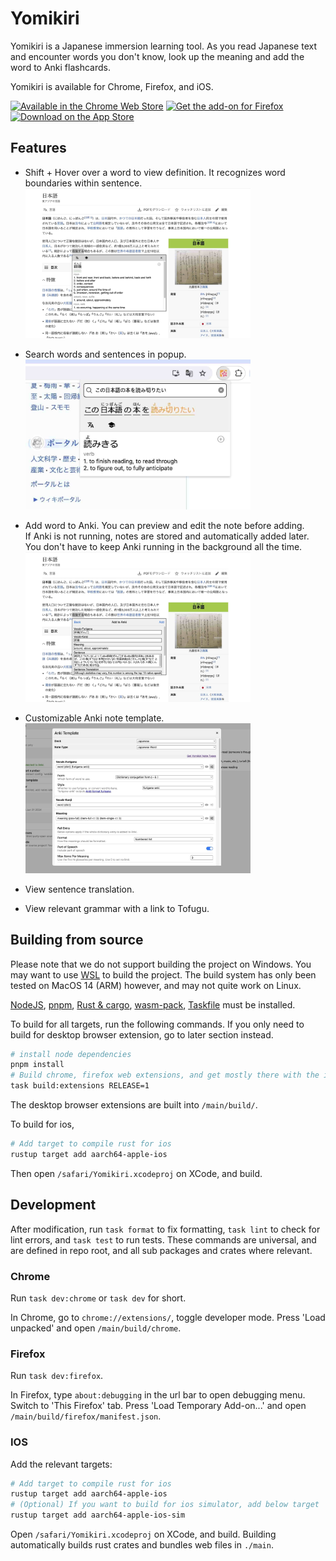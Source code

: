 # Yomikiri

Yomikiri is a Japanese immersion learning tool. As you read Japanese text and encounter words you don't know, look up the meaning and add the word to Anki flashcards.

Yomikiri is available for Chrome, Firefox, and iOS.

<div>
<a href="https://chromewebstore.google.com/detail/iecicegmfmljmefcaknlkaaniemghefc"><img alt="Available in the Chrome Web Store" src="https://i.imgur.com/Mw6ip7o.png" height="48"/></img></a>  
<a href="https://addons.mozilla.org/en-US/firefox/addon/yomikiri"><img alt="Get the add-on for Firefox" src="https://blog.mozilla.org/addons/files/2020/04/get-the-addon-fx-apr-2020.svg" height="48"></img></a>
<a href="https://apps.apple.com/us/app/yomikiri/id6479743831"><img alt="Download on the App Store" src="https://i.imgur.com/nRP4dWp.png" height="48"></img></a>
</div>

## Features

- Shift + Hover over a word to view definition. It recognizes word boundaries within sentence.\
  <img src="./extra/resources/screenshots/desktop-tooltip.jpg?raw=true" height="240"/>

- Search words and sentences in popup.\
  <img src="./extra/resources/screenshots/desktop-popup.jpg?raw=true" height="240"/>

- Add word to Anki. You can preview and edit the note before adding.\
  If Anki is not running, notes are stored and automatically added later. You don't have to keep Anki running in the background all the time.\
  <img src="./extra/resources/screenshots/desktop-tooltip-anki.jpg?raw=true" height="240"/>

- Customizable Anki note template.\
  <img src="./extra/resources/screenshots/desktop-anki-configuration.jpg?raw=true" height="240"/>

- View sentence translation.
- View relevant grammar with a link to Tofugu.

## Building from source

Please note that we do not support building the project on Windows. You may want to use [WSL](https://learn.microsoft.com/en-us/windows/wsl/install) to build the project. The build system has only been tested on MacOS 14 (ARM) however, and may not quite work on Linux.

[NodeJS](https://nodejs.org/en/download), [pnpm](https://pnpm.io/installation), [Rust & cargo](https://www.rust-lang.org/tools/install), [wasm-pack](https://rustwasm.github.io/wasm-pack/installer/), [Taskfile](https://taskfile.dev/installation/) must be installed.

To build for all targets, run the following commands. If you only need to build for desktop browser extension, go to later section instead.

```sh
# install node dependencies
pnpm install
# Build chrome, firefox web extensions, and get mostly there with the ios app
task build:extensions RELEASE=1
```

The desktop browser extensions are built into `/main/build/`.

To build for ios,

```sh
# Add target to compile rust for ios
rustup target add aarch64-apple-ios
```

Then open `/safari/Yomikiri.xcodeproj` on XCode, and build.

## Development

After modification, run `task format` to fix formatting, `task lint` to check for lint errors, and `task test` to run tests. These commands are universal, and are defined in repo root, and all sub packages and crates where relevant.

### Chrome

Run `task dev:chrome` or `task dev` for short.

In Chrome, go to `chrome://extensions/`, toggle developer mode. Press 'Load unpacked' and open `/main/build/chrome`.

### Firefox

Run `task dev:firefox`.

In Firefox, type `about:debugging` in the url bar to open debugging menu. Switch to 'This Firefox' tab.
Press 'Load Temporary Add-on...' and open `/main/build/firefox/manifest.json`.

### IOS

Add the relevant targets:

```sh
# Add target to compile rust for ios
rustup target add aarch64-apple-ios
# (Optional) If you want to build for ios simulator, add below target
rustup target add aarch64-apple-ios-sim
```

Open `/safari/Yomikiri.xcodeproj` on XCode, and build.
Building automatically builds rust crates and bundles web files in `./main`.
